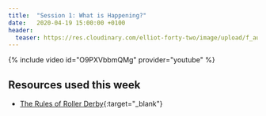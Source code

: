```yaml
---
title:  "Session 1: What is Happening?"
date:   2020-04-19 15:00:00 +0100
header:
  teaser: https://res.cloudinary.com/elliot-forty-two/image/upload/f_auto,q_auto,c_lfill,g_auto,r_5,w_800,h_450/officially-awesome/photos/P4160880_f35rxr.jpg
---
```

<!-- more -->

{% include video id="O9PXVbbmQMg" provider="youtube" %}

## Resources used this week
-   [The Rules of Roller Derby][]{:target="_blank"}

[The Rules of Roller Derby]: <https://rules.wftda.com> "The Rules of Flat Track Roller Derby"
